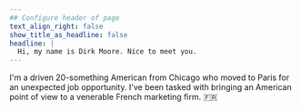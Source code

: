 ```yaml
---
## Configure header of page
text_align_right: false
show_title_as_headline: false
headline: |
  Hi, my name is Dirk Moore. Nice to meet you.
---
```


<!-- this is a subheadline -->
I'm a driven 20-something American from Chicago who moved to Paris for an unexpected job opportunity. I've been tasked with bringing an American point of view to a venerable French marketing firm. :fr:
